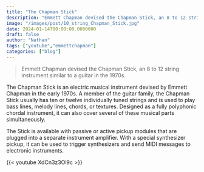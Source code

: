 ```yaml
---
title: "The Chapman Stick"
description: "Emmett Chapman devised the Chapman Stick, an 8 to 12 string instrument similar to a guitar in the 1970s. "
image: "/images/post/10_string_Chapman_Stick.jpg"
date: 2024-01-14T00:00:00.0000000
draft: false
author: "Nathan"
tags: ["youtube","emmettchapman"]
categories: ["blog"]
---
```

> Emmett Chapman devised the Chapman Stick, an 8 to 12 string instrument similar to a guitar in the 1970s. 

The Chapman Stick is an electric musical instrument devised by Emmett Chapman in the early 1970s. A member of the guitar family, the Chapman Stick usually has ten or twelve individually tuned strings and is used to play bass lines, melody lines, chords, or textures. Designed as a fully polyphonic chordal instrument, it can also cover several of these musical parts simultaneously.

The Stick is available with passive or active pickup modules that are plugged into a separate instrument amplifier. With a special synthesizer pickup, it can be used to trigger synthesizers and send MIDI messages to electronic instruments. 

{{< youtube XdCn3z3Ol9c >}}
